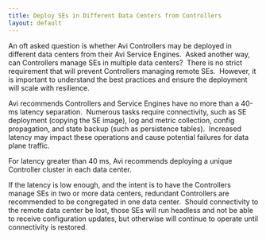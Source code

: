 ```yaml
---
title: Deploy SEs in Different Data Centers from Controllers
layout: default
---
```

An oft asked question is whether Avi Controllers may be deployed in different data centers from their Avi Service Engines.  Asked another way, can Controllers manage SEs in multiple data centers?  There is no strict requirement that will prevent Controllers managing remote SEs.  However, it is important to understand the best practices and ensure the deployment will scale with resilience.

Avi recommends Controllers and Service Engines have no more than a 40-ms latency separation.  Numerous tasks require connectivity, such as SE deployment (copying the SE image), log and metric collection, config propagation, and state backup (such as persistence tables).  Increased latency may impact these operations and cause potential failures for data plane traffic.

For latency greater than 40 ms, Avi recommends deploying a unique Controller cluster in each data center.

If the latency is low enough, and the intent is to have the Controllers manage SEs in two or more data centers, redundant Controllers are recommended to be congregated in one data center.  Should connectivity to the remote data center be lost, those SEs will run headless and not be able to receive configuration updates, but otherwise will continue to operate until connectivity is restored.

